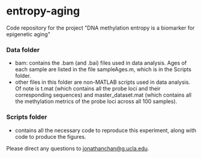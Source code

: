 # entropy-aging
Code repository for the project "DNA methylation entropy is a biomarker for epigenetic aging"

### Data folder ###
- bam: contains the .bam (and .bai) files used in data analysis. Ages of each sample are listed in the file sampleAges.m, which is in the Scripts folder.
- other files in this folder are non-MATLAB scripts used in data analysis. Of note is t.mat (which contains all the probe loci and their corresponding sequences) and master_dataset.mat (which contains all the methylation metrics of the probe loci across all 100 samples).

### Scripts folder ###
- contains all the necessary code to reproduce this experiment, along with code to produce the figures.


Please direct any questions to jonathanchan@g.ucla.edu.
